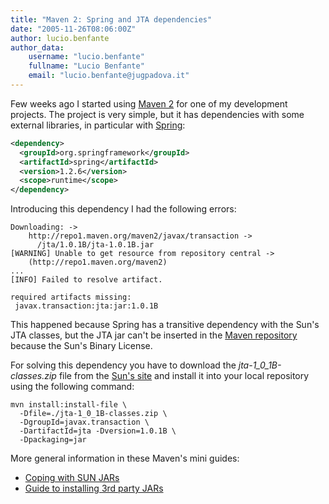```yaml
---
title: "Maven 2: Spring and JTA dependencies"
date: "2005-11-26T08:06:00Z"
author: lucio.benfante
author_data:
    username: "lucio.benfante"
    fullname: "Lucio Benfante"
    email: "lucio.benfante@jugpadova.it"
---
```

Few weeks ago I started using [Maven 2](http://maven.apache.org) for one of my development projects. The project is very simple, but it has dependencies with some external libraries, in particular with [Spring](http://www.springframework.org):

```xml
<dependency>
  <groupId>org.springframework</groupId>
  <artifactId>spring</artifactId>
  <version>1.2.6</version>
  <scope>runtime</scope>
</dependency>
```


Introducing this dependency I had the following errors:

```
Downloading: ->
    http://repo1.maven.org/maven2/javax/transaction ->
      /jta/1.0.1B/jta-1.0.1B.jar
[WARNING] Unable to get resource from repository central ->
    (http://repo1.maven.org/maven2)
...
[INFO] Failed to resolve artifact.

required artifacts missing:
 javax.transaction:jta:jar:1.0.1B
```

This happened because Spring has a transitive dependency with the Sun's JTA classes, but the JTA jar can't be inserted in the [Maven repository](http://www.ibiblio.org/maven2/) because the Sun's Binary License.

For solving this dependency you have to download the _jta-1\_0\_1B-classes.zip_ file from the [Sun's site](http://java.sun.com/products/jta/) and install it into your local repository using the following command:

```
mvn install:install-file \
  -Dfile=./jta-1_0_1B-classes.zip \
  -DgroupId=javax.transaction \
  -DartifactId=jta -Dversion=1.0.1B \
  -Dpackaging=jar
```


More general information in these Maven's mini guides:
* [Coping with SUN JARs](http://maven.apache.org/guides/mini/guide-coping-with-sun-jars.html)
* [Guide to installing 3rd party JARs](http://maven.apache.org/guides/mini/guide-installing-3rd-party-jars.html)
